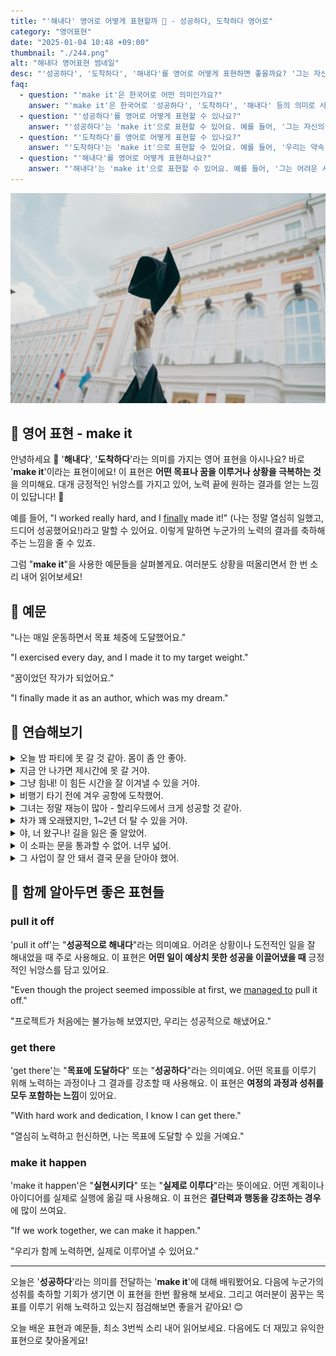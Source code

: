 ```yaml
---
title: "'해내다' 영어로 어떻게 표현할까 💪 - 성공하다, 도착하다 영어로"
category: "영어표현"
date: "2025-01-04 10:48 +09:00"
thumbnail: "./244.png"
alt: "해내다 영어표현 썸네일"
desc: "'성공하다', '도착하다', '해내다'를 영어로 어떻게 표현하면 좋을까요? '그는 자신의 꿈을 이루었어', '우리는 약속 시간에 도착했어', '그는 어려운 시험을 해냈어' 등을 영어로 표현하는 법을 배워봅시다. 다양한 예문을 통해서 연습하고 본인의 표현으로 만들어 보세요."
faq:
  - question: "'make it'은 한국어로 어떤 의미인가요?"
    answer: "'make it'은 한국어로 '성공하다', '도착하다', '해내다' 등의 의미로 사용됩니다."
  - question: "'성공하다'를 영어로 어떻게 표현할 수 있나요?"
    answer: "'성공하다'는 'make it'으로 표현할 수 있어요. 예를 들어, '그는 자신의 꿈을 이루었어'는 'He made it happen'으로 말할 수 있어요."
  - question: "'도착하다'를 영어로 어떻게 표현할 수 있나요?"
    answer: "'도착하다'는 'make it'으로 표현할 수 있어요. 예를 들어, '우리는 약속 시간에 도착했어'는 'We made it on time'으로 말할 수 있어요."
  - question: "'해내다'를 영어로 어떻게 표현하나요?"
    answer: "'해내다'는 'make it'으로 표현할 수 있어요. 예를 들어, '그는 어려운 시험을 해냈어'는 'He made it through the tough exam'으로 표현할 수 있어요."
---
```


![학사모를 들고 있는 손](./244-1.jpg)

## 🌟 영어 표현 - make it

안녕하세요 👋 '**해내다**', '**도착하다**'라는 의미를 가지는 영어 표현을 아시나요? 바로 '**make it**'이라는 표현이에요! 이 표현은 **어떤 목표나 꿈을 이루거나 상황을 극복하는 것**을 의미해요. 대개 긍정적인 뉘앙스를 가지고 있어, 노력 끝에 원하는 결과를 얻는 느낌이 있답니다! 🌟

예를 들어, "I worked really hard, and I [finally](/blog/in-english/182.finally/) made it!" (나는 정말 열심히 일했고, 드디어 성공했어요!)라고 말할 수 있어요. 이렇게 말하면 누군가의 노력의 결과를 축하해주는 느낌을 줄 수 있죠.

<div 
  data-inline-banner="🎉 새해에는 스픽 AI와 함께 영어 공부하자" 
  data-inline-banner-subtext="설날 특별 할인으로 60%할인 + 추가 7만원 할인! (~2/3)" 
  data-inline-banner-link="https://app.usespeak.com/kr-ko/sale/kr-affiliate-special/?ref=engple-inline"
  data-inline-banner-caption="해당 링크를 통해 구매시 일정액의 수수료를 지급받습니다.">
</div>

그럼 "**make it**"을 사용한 예문들을 살펴볼게요. 여러분도 상황을 떠올리면서 한 번 소리 내어 읽어보세요!

## 📖 예문

"나는 매일 운동하면서 목표 체중에 도달했어요."

"I exercised every day, and I made it to my target weight."

"꿈이었던 작가가 되었어요."

"I finally made it as an author, which was my dream."

## 💬 연습해보기

<details>
<summary>오늘 밤 파티에 못 갈 것 같아. 몸이 좀 안 좋아.</summary>
<span>I don't think I'll make it to the party tonight. I'm feeling <a href="/blog/in-english/099.under-the-weather/">under the weather</a>.</span>
</details>

<details>
<summary>지금 안 나가면 제시간에 못 갈 거야.</summary>
<span>We'll never make it <a href="/blog/vocab-1/043.on-time/">on time</a> if we don't leave now.</span>
</details>

<details>
<summary>그냥 힘내! 이 힘든 시간을 잘 이겨낼 수 있을 거야.</summary>
<span>Just <a href="/blog/in-english/067.hang-in-there/">hang in there</a>! You're gonna make it through this tough time.</span>
</details>

<details>
<summary>비행기 타기 전에 겨우 공항에 도착했어.</summary>
<span>I <a href="/blog/in-english/078.barely/">barely</a> made it to the airport before my flight.</span>
</details>

<details>
<summary>그녀는 정말 재능이 많아 - 할리우드에서 크게 성공할 것 같아.</summary>
<span>She's really talented - I think she'll make it big in Hollywood.</span>
</details>

<details>
<summary>차가 꽤 오래됐지만, 1~2년 더 탈 수 있을 거야.</summary>
<span>The car's pretty old, but it'll make it another year or two.</span>
</details>

<details>
<summary>야, 너 왔구나! 길을 잃은 줄 알았어.</summary>
<span>Hey, you made it! We were worried you got lost.</span>
</details>

<details>
<summary>이 소파는 문을 통과할 수 없어. 너무 넓어.</summary>
<span>This couch won't make it through the doorway. It's too wide.</span>
</details>

<details>
<summary>그 사업이 잘 안 돼서 결국 문을 닫아야 했어.</summary>
<span>The business wasn't making it, so they had to close down.</span>
</details>

## 🤝 함께 알아두면 좋은 표현들

### pull it off

'pull it off'는 "**성공적으로 해내다**"라는 의미예요. 어려운 상황이나 도전적인 일을 잘 해내었을 때 주로 사용해요. 이 표현은 **어떤 일이 예상치 못한 성공을 이끌어냈을 때** 긍정적인 뉘앙스를 담고 있어요.

"Even though the project seemed impossible at first, we [managed to](/blog/in-english/175.manage-to/) pull it off."

"프로젝트가 처음에는 불가능해 보였지만, 우리는 성공적으로 해냈어요."

### get there

'get there'는 "**목표에 도달하다**" 또는 "**성공하다**"라는 의미예요. 어떤 목표를 이루기 위해 노력하는 과정이나 그 결과를 강조할 때 사용해요. 이 표현은 **여정의 과정과 성취를 모두 포함하는 느낌**이 있어요.

"With hard work and dedication, I know I can get there."

"열심히 노력하고 헌신하면, 나는 목표에 도달할 수 있을 거예요."

### make it happen

'make it happen'은 "**실현시키다**" 또는 "**실제로 이루다**"라는 뜻이에요. 어떤 계획이나 아이디어를 실제로 실행에 옮길 때 사용해요. 이 표현은 **결단력과 행동을 강조하는 경우**에 많이 쓰여요.

"If we work together, we can make it happen."

"우리가 함께 노력하면, 실제로 이루어낼 수 있어요."

---

오늘은 '**성공하다**'라는 의미를 전달하는 '**make it**'에 대해 배워봤어요. 다음에 누군가의 성취를 축하할 기회가 생기면 이 표현을 한번 활용해 보세요. 그리고 여러분이 꿈꾸는 목표를 이루기 위해 노력하고 있는지 점검해보면 좋을거 같아요! 😊

오늘 배운 표현과 예문들, 최소 3번씩 소리 내어 읽어보세요. 다음에도 더 재밌고 유익한 표현으로 찾아올게요!
